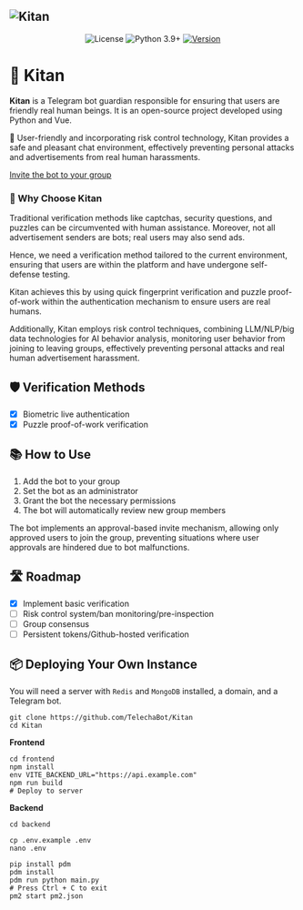 ![Kitan](https://github.com/TelechaBot/Kitan/blob/main/.github/project_cover.webp?raw=true)
---
<p align="center">
  <img alt="License" src="https://img.shields.io/badge/LICENSE-Apache%202.0-blue.svg" />
  <img src="https://img.shields.io/badge/Python-3.9%2B-green.svg" alt="Python 3.9+" />
  <a href="https://github.com/TelechaBot/Kitan/releases"><img src="https://img.shields.io/github/v/release/TelechaBot/Kitan?style=plastic" alt="Version" ></a>
</p>

# 🌟 Kitan

**Kitan** is a Telegram bot guardian responsible for ensuring that users are friendly real human beings. It is an
open-source project developed using Python and Vue.

👋 User-friendly and incorporating risk control technology, Kitan provides a safe and pleasant chat environment,
effectively preventing personal attacks and advertisements from real human harassments.

[Invite the bot to your group](https://t.me/SmartVerifyBot?startgroup&admin=can_invite_users+restrict_members+delete_messages)

### 🚀 Why Choose Kitan

Traditional verification methods like captchas, security questions, and puzzles can be circumvented with human
assistance. Moreover, not all advertisement senders are bots; real users may also send ads.

Hence, we need a verification method tailored to the current environment, ensuring that users are within the platform
and have undergone self-defense testing.

Kitan achieves this by using quick fingerprint verification and puzzle proof-of-work within the authentication mechanism
to ensure users are real humans.

Additionally, Kitan employs risk control techniques, combining LLM/NLP/big data technologies for AI behavior analysis,
monitoring user behavior from joining to leaving groups, effectively preventing personal attacks and real human
advertisement harassment.

## 🛡️ Verification Methods

- [x] Biometric live authentication
- [x] Puzzle proof-of-work verification

## 📚 How to Use

1. Add the bot to your group
2. Set the bot as an administrator
3. Grant the bot the necessary permissions
4. The bot will automatically review new group members

The bot implements an approval-based invite mechanism, allowing only approved users to join the group, preventing
situations where user approvals are hindered due to bot malfunctions.

## 🛣️ Roadmap

- [x] Implement basic verification
- [ ] Risk control system/ban monitoring/pre-inspection
- [ ] Group consensus
- [ ] Persistent tokens/Github-hosted verification

## 📦 Deploying Your Own Instance

You will need a server with `Redis` and `MongoDB` installed, a domain, and a Telegram bot.

```shell
git clone https://github.com/TelechaBot/Kitan
cd Kitan
```

**Frontend**

```shell
cd frontend
npm install
env VITE_BACKEND_URL="https://api.example.com"
npm run build
# Deploy to server
```

**Backend**

```shell
cd backend

cp .env.example .env
nano .env

pip install pdm
pdm install
pdm run python main.py
# Press Ctrl + C to exit
pm2 start pm2.json
```
